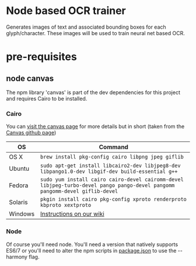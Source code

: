 # Node based OCR trainer
Generates images of text and associated bounding boxes for each glyph/character. These images will be used to train neural net based OCR.

# pre-requisites
## node canvas
The npm library 'canvas' is part of the dev dependencies for this project and requires Cairo to be installed. 
### Cairo
You can [visit the canvas page](https://www.npmjs.com/package/canvas) for more details but in short (taken from the [Canvas github page](https://github.com/Automattic/node-canvas))

OS | Command
----- | -----
OS X | `brew install pkg-config cairo libpng jpeg giflib`
Ubuntu | `sudo apt-get install libcairo2-dev libjpeg8-dev libpango1.0-dev libgif-dev build-essential g++`
Fedora | `sudo yum install cairo cairo-devel cairomm-devel libjpeg-turbo-devel pango pango-devel pangomm pangomm-devel giflib-devel`
Solaris | `pkgin install cairo pkg-config xproto renderproto kbproto xextproto`
Windows | [Instructions on our wiki](https://github.com/Automattic/node-canvas/wiki/Installation---Windows)

### Node
Of course you'll need node. You'll need a version that natively supports ES6/7 or you'll need to alter the npm scripts in [package.json](https://github.com/mlennox/NodeOCRTraining/blob/master/package.json) to use the --harmony flag.
